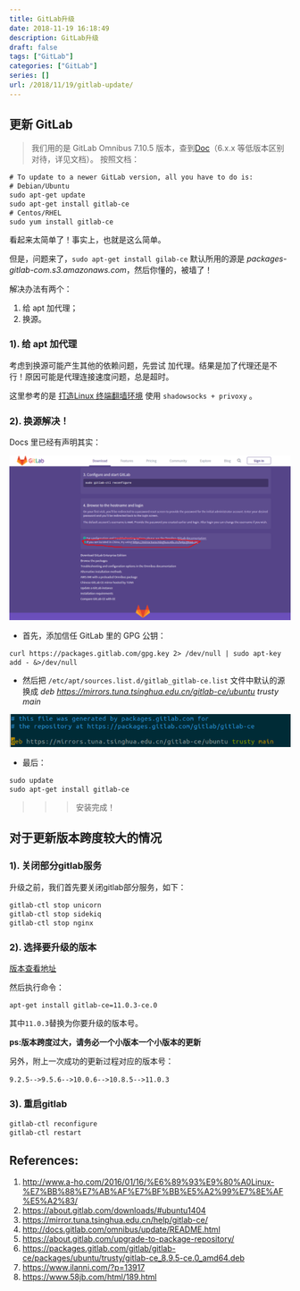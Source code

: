 ```yaml
---
title: GitLab升级
date: 2018-11-19 16:18:49
description: GitLab升级
draft: false
tags: ["GitLab"]
categories: ["GitLab"]
series: []
url: /2018/11/19/gitlab-update/
---
```

## 更新 GitLab
> 我们用的是 GitLab Omnibus 7.10.5 版本，查到[Doc](http://docs.gitlab.com/omnibus/update/README.html)（6.x.x 等低版本区别对待，详见文档）。
按照文档：
```
# To update to a newer GitLab version, all you have to do is:
# Debian/Ubuntu
sudo apt-get update
sudo apt-get install gitlab-ce
# Centos/RHEL
sudo yum install gitlab-ce
```

看起来太简单了！事实上，也就是这么简单。

但是，问题来了，`sudo apt-get install gilab-ce` 默认所用的源是 *packages-gitlab-com.s3.amazonaws.com*，然后你懂的，被墙了！

解决办法有两个：
1. 给 apt 加代理；
2. 换源。

### 1). 给 apt 加代理
考虑到换源可能产生其他的依赖问题，先尝试 加代理。结果是加了代理还是不行！原因可能是代理连接速度问题，总是超时。


这里参考的是 [打造Linux 终端翻墙环境](http://www.a-ho.com/2016/01/16/%E6%89%93%E9%80%A0Linux-%E7%BB%88%E7%AB%AF%E7%BF%BB%E5%A2%99%E7%8E%AF%E5%A2%83/)  使用 `shadowsocks + privoxy` 。

### 2). 换源解决！

Docs 里已经有声明其实：

![](/images/2018-11-19/3.png)

- 首先，添加信任 GitLab 里的 GPG 公钥：

```
curl https://packages.gitlab.com/gpg.key 2> /dev/null | sudo apt-key add - &>/dev/null
```

- 然后把 `/etc/apt/sources.list.d/gitlab_gitlab-ce.list` 文件中默认的源换成 *deb https://mirrors.tuna.tsinghua.edu.cn/gitlab-ce/ubuntu trusty main*

![](/images/2018-11-19/4.png)

- 最后：

```
sudo update
sudo apt-get install gitlab-ce
```

>>> 安装完成！

## 对于更新版本跨度较大的情况

### 1). 关闭部分gitlab服务
升级之前，我们首先要关闭gitlab部分服务，如下：

```
gitlab-ctl stop unicorn
gitlab-ctl stop sidekiq
gitlab-ctl stop nginx
```

### 2). 选择要升级的版本
[版本查看地址](https://packages.gitlab.com/gitlab/gitlab-ce?filter=debs)

然后执行命令：

```
apt-get install gitlab-ce=11.0.3-ce.0
```

其中`11.0.3`替换为你要升级的版本号。

**ps:版本跨度过大，请务必一个小版本一个小版本的更新**

另外，附上一次成功的更新过程对应的版本号：

`9.2.5-->9.5.6-->10.0.6-->10.8.5-->11.0.3 `

### 3). 重启gitlab
```
gitlab-ctl reconfigure
gitlab-ctl restart
```

## References:
1. http://www.a-ho.com/2016/01/16/%E6%89%93%E9%80%A0Linux-%E7%BB%88%E7%AB%AF%E7%BF%BB%E5%A2%99%E7%8E%AF%E5%A2%83/
2. https://about.gitlab.com/downloads/#ubuntu1404
3. https://mirror.tuna.tsinghua.edu.cn/help/gitlab-ce/
4. http://docs.gitlab.com/omnibus/update/README.html
5. https://about.gitlab.com/upgrade-to-package-repository/
6. https://packages.gitlab.com/gitlab/gitlab-ce/packages/ubuntu/trusty/gitlab-ce_8.9.5-ce.0_amd64.deb
7. https://www.ilanni.com/?p=13917
8. https://www.58jb.com/html/189.html